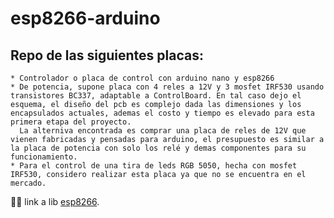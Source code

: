 # esp8266-arduino
## Repo de las siguientes placas:
    * Controlador o placa de control con arduino nano y esp8266
    * De potencia, supone placa con 4 reles a 12V y 3 mosfet IRF530 usando transistores BC337, adaptable a ControlBoard. En tal caso dejo el esquema, el diseño del pcb es complejo dada las dimensiones y los encapsulados actuales, ademas el costo y tiempo es elevado para esta primera etapa del proyecto. 
      La alterniva encontrada es comprar una placa de reles de 12V que vienen fabricadas y pensadas para arduino, el presupuesto es similar a la placa de potencia con solo los relé y demas componentes para su funcionamiento.
    * Para el control de una tira de leds RGB 5050, hecha con mosfet IRF530, considero realizar esta placa ya que no se encuentra en el mercado.
    
:tada::fireworks:
link a lib
[esp8266](https://github.com/jdunmire/kicad-ESP8266).

